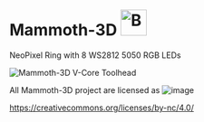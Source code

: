 # Mammoth-3D  <a href='https://ko-fi.com/mammoth3d' target='_blank'><img height='46' style='border:0px;height:46px;' src='https://az743702.vo.msecnd.net/cdn/kofi3.png?v=0' border='0' alt='Buy Me a Coffee at ko-fi.com' /></a> 


NeoPixel Ring with 8 WS2812 5050 RGB LEDs


![Mammoth-3D V-Core Toolhead](https://github.com/Mammoth-3D/Mammoth-FDM-MODs/blob/main/RatRig%20V-Core%203D%20Printers/CAD/NeoPixel%20Ring%20LED/Images/NeoPixel%20Ring%20with%208%20WS2812%205050%20RGB%20LEDs.png)


All Mammoth-3D project are licensed as
![image](https://user-images.githubusercontent.com/37383368/139769027-7267da5b-7f58-499d-96bc-e41d164a3aac.png)

https://creativecommons.org/licenses/by-nc/4.0/
